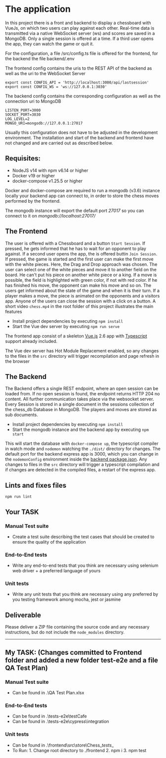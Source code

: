 # The application

In this project there is a front and backend to display a chessboard with VueJs, on which two users can play against each other.
Real-time data is transmitted via a native WebSocket server (ws) and scores are saved in a MongoDB. Only a single session is offered
at a time. If a third user opens the app, they can watch the game or quit it.

For the configuration, a file /src/config.ts file is offered for the frontend, for the backend
the file backend/.env

The frontend config contains the uris to the REST API of the backend as well as the uri to the WebSocket Server
```
export const CONFIG_API = 'http://localhost:3000/api/lastsession'
export const CONFIG_WS = 'ws://127.0.0.1:3030'
```

The backend config contains the corresponding configuration as well as the connection uri to MongoDB
```
LISTEN_PORT=3000
SOCKET_PORT=3030
LOG_LEVEL=2
MONGO_URI=mongodb://127.0.0.1:27017
```

Usually this configuration does not have to be adjusted in the development environment. The installation and start of the backend and frontend have not changed and are carried out as described below.

## Requisites:
* NodeJS v14 with npm v6.14 or higher
* Docker v19 or higher
* docker-compose v1.25.5 or higher

Docker and docker-compose are required to run a mongodb (v3.6) instance locally your backend app can connect to, in order to store the chess moves performed by the frontend.

The mongodb instance will export the default port *27017* so you can connect to it on *mongodb://localhost:27017/*

## The Frontend

The user is offered with a Chessboard and a button `Start Session`. If pressed, he gets informed that he has to wait for an opponent to play against.
If a second user opens the app, the is offered buttin `Join Session`. If pressed, the game is started and the first user can make the first move with the white pieces. Here, the Drag and Drop approach was chosen. The user can select one of the white pieces and move it to another field on the board. He can't put his piece on another white piece or a king. If a move is possible, the field is highlighted with green color, if not with red color. If he has finished his move, the opponent can make his move and so on. The users get informed about the state of the game and when it is their turn. If a player makes a move, the piece is animated on the opponents and a visitors app. Anyone of the users can close the session with a click on a button. A short video `chess.mp4` in the root folder of this project illustrates the main features

* Install project dependencies by executing `npm install`
* Start the Vue dev server by executing `npm run serve`

The frontend app consist of a skeleton [Vue.js](https://vuejs.org/) 2.6 app with [Typescript](https://www.typescriptlang.org/) support already included.

The Vue dev server has Hot Module Replacement enabled, so any changes to the files in the `src` directory will trigger recompilation and page refresh in the browser

## The Backend

The Backend offers a single REST endpoint, where an open session can be loaded from. If no open session is found, the endpoint returns HTTP 204 no content. All further communication takes place via the websocket server. Every Session is stored in a single document in the sessions collection of the chess_db Database in MongoDB. The players and moves are stored as sub documents.

* Install project dependencies by executing `npm install`
* Start the mongodb instance and the backend app by executing `npm start`

This will start the database with `docker-compose up`, the typescript compiler in watch mode and `nodemon` watching the `./dist/` directory for changes. The default port for the backend express app is 3000, which you can change in the `nodemonConfig` environment inside the [backend package.json](./backend/package.json). Any changes to files in the `src` directory will trigger a typescript compilation and if changes are detected in the compiled files, a restart of the express app.

## Lints and fixes files
```
npm run lint
```

## Your TASK

### Manual Test suite

* Create a test suite describing the test cases that should be created to ensure the quality of the application

### End-to-End tests

* Write any end-to-end tests that you think are necessary using selenium web driver + a preferred language of yours

### Unit tests

* Write any unit tests that you think are necessary using any preferred by you testing framework among mocha, jest or jasmine

## Deliverable
Please deliver a ZIP file containing the source code and any necessary instructions, but do not include the `node_modules` directory.

-----------------------------------------------------------------------------------------------------------------------------------------

## My TASK: (Changes committed to Frontend folder and added a new folder test-e2e and a file QA Test Plan)

### Manual Test suite

* Can be found in .\QA Test Plan.xlsx

### End-to-End tests

* Can be found in .\tests-e2e\testCafe
* Can be found in .\tests-e2e\cypress\integration

### Unit tests

* Can be found in .\frontend\src\store\Chess\__tests__ 
* To Run: 
            1. Change root directory to ./frontend
            2. npm i
            3. npm test